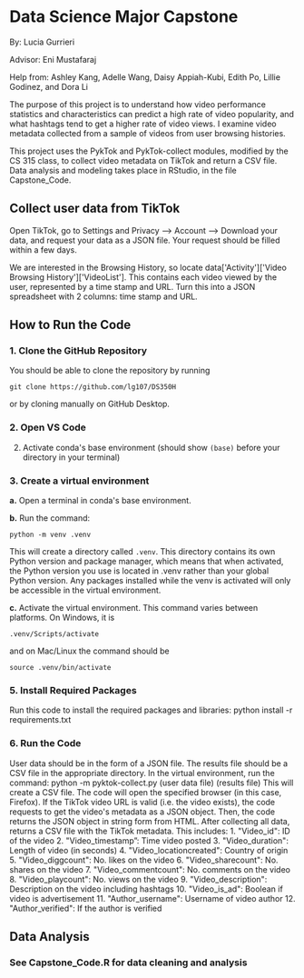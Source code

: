 # Data Science Major Capstone
By: Lucia Gurrieri

Advisor: Eni Mustafaraj

Help from: Ashley Kang, Adelle Wang, Daisy Appiah-Kubi, Edith Po, Lillie Godinez, and Dora Li

The purpose of this project is to understand how video performance statistics and characteristics can predict a high rate of video popularity, and what hashtags tend to get a higher rate of video views. I examine video metadata collected from a sample of videos from user browsing histories.

This project uses the PykTok and PykTok-collect modules, modified by the CS 315 class, to collect video metadata on TikTok and return a CSV file. 
Data analysis and modeling takes place in RStudio, in the file Capstone_Code.

## Collect user data from TikTok
Open TikTok, go to Settings and Privacy --> Account --> Download your data, and request your data as a JSON file. Your request should be filled within a few days. 

We are interested in the Browsing History, so locate data['Activity']['Video Browsing History']['VideoList']. This contains each video viewed by the user, represented by a time stamp and URL. Turn this into a JSON spreadsheet with 2 columns: time stamp and URL.

## How to Run the Code
### 1. Clone the GitHub Repository
You should be able to clone the repository by running
```
git clone https://github.com/lg107/DS350H
```
or by cloning manually on GitHub Desktop.

### 2. Open VS Code
2. Activate conda's base environment (should show ```(base)``` before your directory in your terminal)

### 3. Create a virtual environment
**a.** Open a terminal in conda's base environment. 

**b.** Run the command: 
    
    python -m venv .venv

This will create a directory called `.venv`. This directory contains its own Python version and package manager, which means that when activated, the Python version you use is located in .venv rather than your global Python version. Any packages installed while the venv is activated will only be accessible in the virtual environment.

**c.** Activate the virtual environment. This command varies between platforms. On Windows, it is
        
    .venv/Scripts/activate

and on Mac/Linux the command should be

    source .venv/bin/activate

### 5. Install Required Packages
Run this code to install the required packages and libraries:
    python install -r requirements.txt
   
### 6. Run the Code
User data should be in the form of a JSON file. The results file should be a CSV file in the appropriate directory. In the virtual environment, run the command:
    python -m pyktok-collect.py (user data file) (results file)
This will create a CSV file. The code will open the specified browser (in this case, Firefox). If the TikTok video URL is valid (i.e. the video exists), the code requests to get the video's metadata as a JSON object. Then, the code returns the JSON object in string form from HTML.
After collecting all data, returns a CSV file with the TikTok metadata. This includes: 
        1.  "Video_id": ID of the video
        2.  "Video_timestamp”: Time video posted
        3.  "Video_duration": Length of video (in seconds)
        4.  "Video_locationcreated": Country of origin
        5.  "Video_diggcount": No. likes on the video
        6.  "Video_sharecount": No. shares on the video
        7.  "Video_commentcount": No. comments on the video
        8.  "Video_playcount": No. views on the video
        9.  "Video_description": Description on the video including hashtags
        10. "Video_is_ad": Boolean if video is advertisement
        11. "Author_username": Username of video author
        12. "Author_verified": If the author is verified

## Data Analysis
### See Capstone_Code.R for data cleaning and analysis
